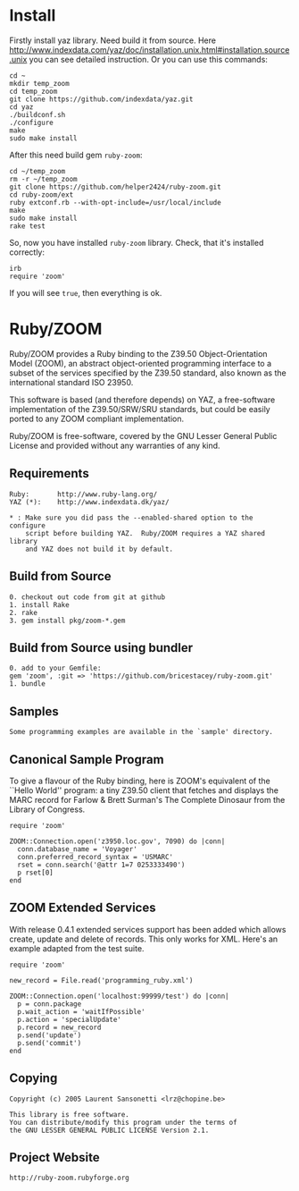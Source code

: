 Install
=======
Firstly install yaz library. Need build it from source. Here http://www.indexdata.com/yaz/doc/installation.unix.html#installation.source.unix
you can see detailed instruction. Or you can use this commands:

```
cd ~
mkdir temp_zoom
cd temp_zoom
git clone https://github.com/indexdata/yaz.git
cd yaz
./buildconf.sh
./configure
make
sudo make install

```

After this need build gem `ruby-zoom`:

```
cd ~/temp_zoom
rm -r ~/temp_zoom
git clone https://github.com/helper2424/ruby-zoom.git
cd ruby-zoom/ext
ruby extconf.rb --with-opt-include=/usr/local/include
make
sudo make install
rake test
```

So, now you have installed `ruby-zoom` library. Check, that it's installed correctly:
```
irb
require 'zoom'
```

If you will see `true`, then everything is ok.

Ruby/ZOOM
=========

Ruby/ZOOM provides a Ruby binding to the Z39.50 Object-Orientation Model 
(ZOOM), an abstract object-oriented programming interface to a subset of the 
services specified by the Z39.50 standard, also known as the international 
standard ISO 23950.

This software is based (and therefore depends) on YAZ, a free-software 
implementation of the Z39.50/SRW/SRU standards, but could be easily ported to 
any ZOOM compliant implementation.

Ruby/ZOOM is free-software, covered by the GNU Lesser General Public License 
and provided without any warranties of any kind.

Requirements
------------

    Ruby:       http://www.ruby-lang.org/
    YAZ (*):    http://www.indexdata.dk/yaz/ 

    * : Make sure you did pass the --enabled-shared option to the configure
        script before building YAZ.  Ruby/ZOOM requires a YAZ shared library 
        and YAZ does not build it by default. 

Build from Source
-------

    0. checkout out code from git at github
    1. install Rake
    2. rake 
    3. gem install pkg/zoom-*.gem

Build from Source using bundler
-----------------

    0. add to your Gemfile:
    gem 'zoom', :git => 'https://github.com/bricestacey/ruby-zoom.git'
    1. bundle

Samples
-------

    Some programming examples are available in the `sample' directory. 

Canonical Sample Program
------------------------

  To give a flavour of the Ruby binding, here is ZOOM's equivalent of the
  ``Hello World'' program: a tiny Z39.50 client that fetches and displays
  the MARC record for Farlow & Brett Surman's The Complete Dinosaur from
  the Library of Congress.


    require 'zoom'

    ZOOM::Connection.open('z3950.loc.gov', 7090) do |conn|
      conn.database_name = 'Voyager'
      conn.preferred_record_syntax = 'USMARC'
      rset = conn.search('@attr 1=7 0253333490')
      p rset[0]
    end

ZOOM Extended Services
----------------------

  With release 0.4.1 extended services support has been added which allows
  create, update and delete of records. This only works for XML.
  Here's an example adapted from the test suite. 

    require 'zoom'

    new_record = File.read('programming_ruby.xml')

    ZOOM::Connection.open('localhost:99999/test') do |conn|
      p = conn.package
      p.wait_action = 'waitIfPossible'
      p.action = 'specialUpdate'
      p.record = new_record
      p.send('update')
      p.send('commit')     
    end


Copying
-------

    Copyright (c) 2005 Laurent Sansonetti <lrz@chopine.be>
      
    This library is free software.
    You can distribute/modify this program under the terms of
    the GNU LESSER GENERAL PUBLIC LICENSE Version 2.1.

Project Website
---------------

    http://ruby-zoom.rubyforge.org
